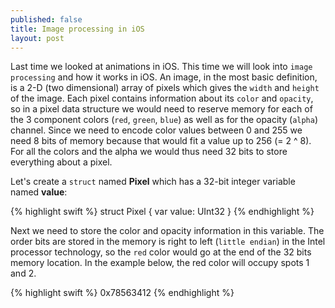 ```yaml
---
published: false
title: Image processing in iOS
layout: post
---
```

Last time we looked at animations in iOS. This time we will look into `image processing` and how it works in iOS. An image, in the most basic definition, is a 2-D (two dimensional) array of pixels which gives the `width` and `height` of the image. Each pixel contains information about its `color` and `opacity`, so in a pixel data structure we would need to reserve memory for each of the 3 component colors (`red`, `green`, `blue`) as well as for the opacity (`alpha`) channel. Since we need to encode color values between 0 and 255 we need 8 bits of memory because that would fit a value up to 256 (= 2 ^ 8). For all the colors and the alpha we would thus need 32 bits to store everything about a pixel.

Let's create a `struct` named __Pixel__ which has a 32-bit integer variable named __value__:

{% highlight swift %}
struct Pixel {
    var value: UInt32
}
{% endhighlight %}

Next we need to store the color and opacity information in this variable. The order bits are stored in the memory is right to left (`little endian`) in the Intel processor technology, so the `red` color would go at the end of the 32 bits memory location. In the example below, the red color will occupy spots 1 and 2.

{% highlight swift %}
0x78563412
{% endhighlight %}

 